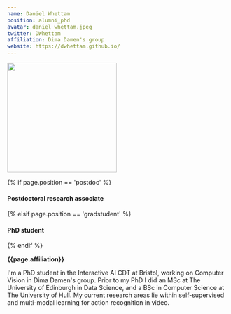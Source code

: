 ```yaml
---
name: Daniel Whettam
position: alumni_phd
avatar: daniel_whettam.jpeg
twitter: DWhettam
affiliation: Dima Damen's group
website: https://dwhettam.github.io/
---
```

<img width="250" src="{{site.baseurl}}/images/people/{{page.avatar}}" data-action="zoom">

 {% if page.position == 'postdoc' %}
<h4>Postdoctoral research associate</h4>
 {% elsif page.position == 'gradstudent' %}
<h4>PhD student</h4>
 {% endif %}

<b>{{page.affiliation}}</b>

I'm a PhD student in the Interactive AI CDT at Bristol, working on Computer Vision in Dima Damen's group. 
Prior to my PhD I did an MSc at The University of Edinburgh in Data Science, and a BSc in Computer Science at The University of Hull.
My current research areas lie within self-supervised and multi-modal learning for action recognition in video. 